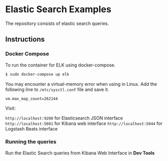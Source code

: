 # Elastic Search Examples

The repository consists of elastic search queries.

## Instructions

### Docker Compose

To run the container for ELK using docker-compose.

```bash
$ sudo docker-compose up elk
```
You may encounter a virtual-memory error when using in Linux. Add the following line to `/etc/sysctl.conf` file and save it.

`vm.max_map_count=262144`

Visit:

`http://localhost:9200` for Elasticsearch JSON interface
`http://localhost:5601` for Kibana web interface
`http://localhost:5044` for Logstash Beats interface

### Running the queries

Run the Elastic Search queries from Kibana Web Interface in **Dev Tools**